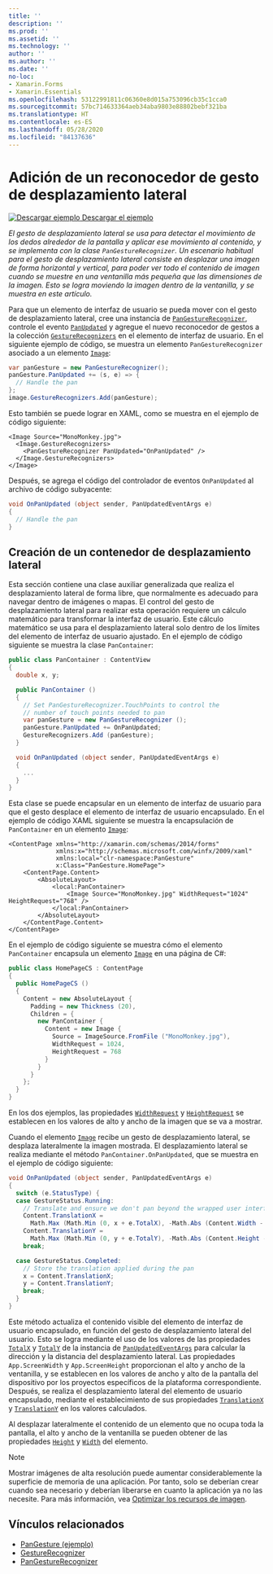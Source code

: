 ```yaml
---
title: ''
description: ''
ms.prod: ''
ms.assetid: ''
ms.technology: ''
author: ''
ms.author: ''
ms.date: ''
no-loc:
- Xamarin.Forms
- Xamarin.Essentials
ms.openlocfilehash: 53122991811c06360e8d015a753096cb35c1cca0
ms.sourcegitcommit: 57bc714633364aeb34aba9803e88802bebf321ba
ms.translationtype: HT
ms.contentlocale: es-ES
ms.lasthandoff: 05/28/2020
ms.locfileid: "84137636"
---
```

# <a name="adding-a-pan-gesture-recognizer"></a>Adición de un reconocedor de gesto de desplazamiento lateral

[![Descargar ejemplo](~/media/shared/download.png) Descargar el ejemplo](https://docs.microsoft.com/samples/xamarin/xamarin-forms-samples/workingwithgestures-pangesture)

_El gesto de desplazamiento lateral se usa para detectar el movimiento de los dedos alrededor de la pantalla y aplicar ese movimiento al contenido, y se implementa con la clase `PanGestureRecognizer`. Un escenario habitual para el gesto de desplazamiento lateral consiste en desplazar una imagen de forma horizontal y vertical, para poder ver todo el contenido de imagen cuando se muestre en una ventanilla más pequeña que las dimensiones de la imagen. Esto se logra moviendo la imagen dentro de la ventanilla, y se muestra en este artículo._

Para que un elemento de interfaz de usuario se pueda mover con el gesto de desplazamiento lateral, cree una instancia de [`PanGestureRecognizer`](xref:Xamarin.Forms.PanGestureRecognizer), controle el evento [`PanUpdated`](xref:Xamarin.Forms.PanGestureRecognizer.PanUpdated) y agregue el nuevo reconocedor de gestos a la colección [`GestureRecognizers`](xref:Xamarin.Forms.View.GestureRecognizers) en el elemento de interfaz de usuario. En el siguiente ejemplo de código, se muestra un elemento `PanGestureRecognizer` asociado a un elemento [`Image`](xref:Xamarin.Forms.Image):

```csharp
var panGesture = new PanGestureRecognizer();
panGesture.PanUpdated += (s, e) => {
  // Handle the pan
};
image.GestureRecognizers.Add(panGesture);
```

Esto también se puede lograr en XAML, como se muestra en el ejemplo de código siguiente:

```xaml
<Image Source="MonoMonkey.jpg">
  <Image.GestureRecognizers>
    <PanGestureRecognizer PanUpdated="OnPanUpdated" />
  </Image.GestureRecognizers>
</Image>
```

Después, se agrega el código del controlador de eventos `OnPanUpdated` al archivo de código subyacente:

```csharp
void OnPanUpdated (object sender, PanUpdatedEventArgs e)
{
  // Handle the pan
}
```

## <a name="creating-a-pan-container"></a>Creación de un contenedor de desplazamiento lateral

Esta sección contiene una clase auxiliar generalizada que realiza el desplazamiento lateral de forma libre, que normalmente es adecuado para navegar dentro de imágenes o mapas. El control del gesto de desplazamiento lateral para realizar esta operación requiere un cálculo matemático para transformar la interfaz de usuario. Este cálculo matemático se usa para el desplazamiento lateral solo dentro de los límites del elemento de interfaz de usuario ajustado. En el ejemplo de código siguiente se muestra la clase `PanContainer`:

```csharp
public class PanContainer : ContentView
{
  double x, y;

  public PanContainer ()
  {
    // Set PanGestureRecognizer.TouchPoints to control the
    // number of touch points needed to pan
    var panGesture = new PanGestureRecognizer ();
    panGesture.PanUpdated += OnPanUpdated;
    GestureRecognizers.Add (panGesture);
  }

  void OnPanUpdated (object sender, PanUpdatedEventArgs e)
  {
    ...
  }
}
```

Esta clase se puede encapsular en un elemento de interfaz de usuario para que el gesto desplace el elemento de interfaz de usuario encapsulado. En el ejemplo de código XAML siguiente se muestra la encapsulación de `PanContainer` en un elemento [`Image`](xref:Xamarin.Forms.Image):

```xaml
<ContentPage xmlns="http://xamarin.com/schemas/2014/forms"
             xmlns:x="http://schemas.microsoft.com/winfx/2009/xaml"
             xmlns:local="clr-namespace:PanGesture"
             x:Class="PanGesture.HomePage">
    <ContentPage.Content>
        <AbsoluteLayout>
            <local:PanContainer>
                <Image Source="MonoMonkey.jpg" WidthRequest="1024" HeightRequest="768" />
            </local:PanContainer>
        </AbsoluteLayout>
    </ContentPage.Content>
</ContentPage>
```

En el ejemplo de código siguiente se muestra cómo el elemento `PanContainer` encapsula un elemento [`Image`](xref:Xamarin.Forms.Image) en una página de C#:

```csharp
public class HomePageCS : ContentPage
{
  public HomePageCS ()
  {
    Content = new AbsoluteLayout {
      Padding = new Thickness (20),
      Children = {
        new PanContainer {
          Content = new Image {
            Source = ImageSource.FromFile ("MonoMonkey.jpg"),
            WidthRequest = 1024,
            HeightRequest = 768
          }
        }
      }
    };
  }
}
```

En los dos ejemplos, las propiedades [`WidthRequest`](xref:Xamarin.Forms.VisualElement.WidthRequest) y [`HeightRequest`](xref:Xamarin.Forms.VisualElement.HeightRequest) se establecen en los valores de alto y ancho de la imagen que se va a mostrar.

Cuando el elemento [`Image`](xref:Xamarin.Forms.Image) recibe un gesto de desplazamiento lateral, se desplaza lateralmente la imagen mostrada. El desplazamiento lateral se realiza mediante el método `PanContainer.OnPanUpdated`, que se muestra en el ejemplo de código siguiente:

```csharp
void OnPanUpdated (object sender, PanUpdatedEventArgs e)
{
  switch (e.StatusType) {
  case GestureStatus.Running:
    // Translate and ensure we don't pan beyond the wrapped user interface element bounds.
    Content.TranslationX =
      Math.Max (Math.Min (0, x + e.TotalX), -Math.Abs (Content.Width - App.ScreenWidth));
    Content.TranslationY =
      Math.Max (Math.Min (0, y + e.TotalY), -Math.Abs (Content.Height - App.ScreenHeight));
    break;

  case GestureStatus.Completed:
    // Store the translation applied during the pan
    x = Content.TranslationX;
    y = Content.TranslationY;
    break;
  }
}
```

Este método actualiza el contenido visible del elemento de interfaz de usuario encapsulado, en función del gesto de desplazamiento lateral del usuario. Esto se logra mediante el uso de los valores de las propiedades [`TotalX`](xref:Xamarin.Forms.PanUpdatedEventArgs.TotalX) y [`TotalY`](xref:Xamarin.Forms.PanUpdatedEventArgs.TotalY) de la instancia de [`PanUpdatedEventArgs`](xref:Xamarin.Forms.PanUpdatedEventArgs) para calcular la dirección y la distancia del desplazamiento lateral. Las propiedades `App.ScreenWidth` y `App.ScreenHeight` proporcionan el alto y ancho de la ventanilla, y se establecen en los valores de ancho y alto de la pantalla del dispositivo por los proyectos específicos de la plataforma correspondiente. Después, se realiza el desplazamiento lateral del elemento de usuario encapsulado, mediante el establecimiento de sus propiedades [`TranslationX`](xref:Xamarin.Forms.VisualElement.TranslationX) y [`TranslationY`](xref:Xamarin.Forms.VisualElement.TranslationY) en los valores calculados.

Al desplazar lateralmente el contenido de un elemento que no ocupa toda la pantalla, el alto y ancho de la ventanilla se pueden obtener de las propiedades [`Height`](xref:Xamarin.Forms.VisualElement.Height) y [`Width`](xref:Xamarin.Forms.VisualElement.Width) del elemento.

> [!NOTE]
> Mostrar imágenes de alta resolución puede aumentar considerablemente la superficie de memoria de una aplicación. Por tanto, solo se deberían crear cuando sea necesario y deberían liberarse en cuanto la aplicación ya no las necesite. Para más información, vea [Optimizar los recursos de imagen](~/xamarin-forms/deploy-test/performance.md#optimize-image-resources).

## <a name="related-links"></a>Vínculos relacionados

- [PanGesture (ejemplo)](https://docs.microsoft.com/samples/xamarin/xamarin-forms-samples/workingwithgestures-pangesture)
- [GestureRecognizer](xref:Xamarin.Forms.GestureRecognizer)
- [PanGestureRecognizer](xref:Xamarin.Forms.PanGestureRecognizer)
